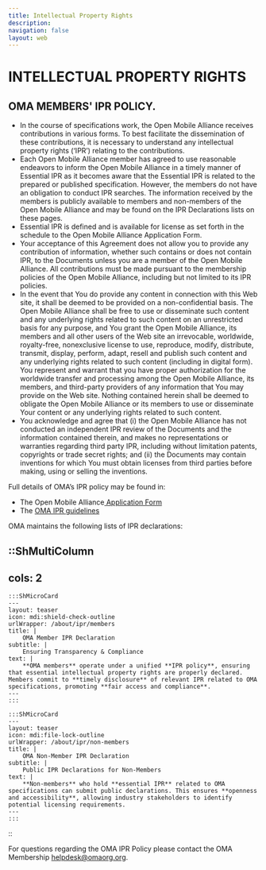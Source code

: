 ```yaml
---
title: Intellectual Property Rights
description:
navigation: false
layout: web
---
```

# INTELLECTUAL PROPERTY RIGHTS
## OMA MEMBERS' IPR POLICY.

* In the course of specifications work, the Open Mobile Alliance receives contributions in various forms. To best facilitate the dissemination of these contributions, it is necessary to understand any intellectual property rights (‘IPR’) relating to the contributions.
* Each Open Mobile Alliance member has agreed to use reasonable endeavors to inform the Open Mobile Alliance in a timely manner of Essential IPR as it becomes aware that the Essential IPR is related to the prepared or published specification. However, the members do not have an obligation to conduct IPR searches. The information received by the members is publicly available to members and non-members of the Open Mobile Alliance and may be found on the IPR Declarations lists on these pages.
* Essential IPR is defined and is available for license as set forth in the schedule to the Open Mobile Alliance Application Form.
* Your acceptance of this Agreement does not allow you to provide any contribution of information, whether such contains or does not contain IPR, to the Documents unless you are a member of the Open Mobile Alliance. All contributions must be made pursuant to the membership policies of the Open Mobile Alliance, including but not limited to its IPR policies.
* In the event that You do provide any content in connection with this Web site, it shall be deemed to be provided on a non-confidential basis. The Open Mobile Alliance shall be free to use or disseminate such content and any underlying rights related to such content on an unrestricted basis for any purpose, and You grant the Open Mobile Alliance, its members and all other users of the Web site an irrevocable, worldwide, royalty-free, nonexclusive license to use, reproduce, modify, distribute, transmit, display, perform, adapt, resell and publish such content and any underlying rights related to such content (including in digital form). You represent and warrant that you have proper authorization for the worldwide transfer and processing among the Open Mobile Alliance, its members, and third-party providers of any information that You may provide on the Web site. Nothing contained herein shall be deemed to obligate the Open Mobile Alliance or its members to use or disseminate Your content or any underlying rights related to such content.
* You acknowledge and agree that (i) the Open Mobile Alliance has not conducted an independent IPR review of the Documents and the information contained therein, and makes no representations or warranties regarding third party IPR, including without limitation patents, copyrights or trade secret rights; and (ii) the Documents may contain inventions for which You must obtain licenses from third parties before making, using or selling the inventions.

Full details of OMA’s IPR policy may be found in:

* The Open Mobile Alliance<a href="https://www.openmobilealliance.org/documents/Website/Membership/OMA-Reference-2024-0001-General_Application.pdf" target="_blank"> Application Form</a>
* The <a href="https://www.openmobilealliance.org/documents/Website/Membership/Member_IPRGuidelines.pdf" target="_blank">OMA IPR guidelines</a>

OMA maintains the following lists of IPR declarations:


::ShMultiColumn
---
cols: 2
---

    :::ShMicroCard
    ---
    layout: teaser
    icon: mdi:shield-check-outline
    urlWrapper: /about/ipr/members
    title: |
        OMA Member IPR Declaration
    subtitle: |
        Ensuring Transparency & Compliance
    text: |
        **OMA members** operate under a unified **IPR policy**, ensuring that essential intellectual property rights are properly declared. Members commit to **timely disclosure** of relevant IPR related to OMA specifications, promoting **fair access and compliance**.
    ---
    :::

    :::ShMicroCard
    ---
    layout: teaser
    icon: mdi:file-lock-outline
    urlWrapper: /about/ipr/non-members
    title: |
        OMA Non-Member IPR Declaration
    subtitle: |
        Public IPR Declarations for Non-Members
    text: |
        **Non-members** who hold **essential IPR** related to OMA specifications can submit public declarations. This ensures **openness and accessibility**, allowing industry stakeholders to identify potential licensing requirements.
    ---
    :::


::

For questions regarding the OMA IPR Policy please contact the OMA Membership [helpdesk@omaorg.org](mailto:helpdesk@omaorg.org).
